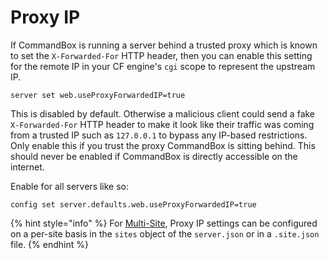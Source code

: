 # Proxy IP

If CommandBox is running a server behind a trusted proxy which is known to set the `X-Forwarded-For` HTTP  header, then you can enable this setting for the remote IP in your CF engine's `cgi` scope to represent the upstream IP.

```
server set web.useProxyForwardedIP=true
```

&#x20;This is disabled by default.  Otherwise a malicious client could send a fake `X-Forwarded-For` HTTP  header to make it look like their traffic was coming from a trusted IP such as `127.0.0.1` to bypass any IP-based restrictions.   Only enable this if you trust the proxy CommandBox is sitting behind.  This should never be enabled if CommandBox is directly accessible on the internet. &#x20;

Enable for all servers like so:

```
config set server.defaults.web.useProxyForwardedIP=true
```

{% hint style="info" %}
For [Multi-Site](../multi-site-support/), Proxy IP settings can be configured on a per-site basis in the `sites` object of the `server.json` or in a `.site.json` file.
{% endhint %}

